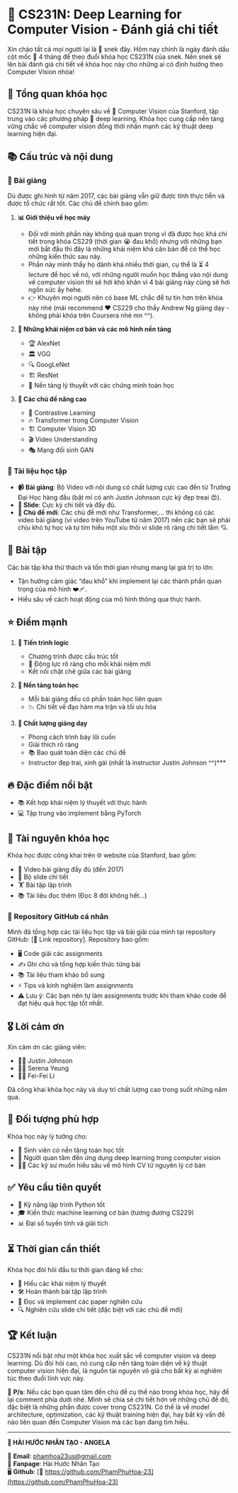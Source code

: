 # 🚀 CS231N: Deep Learning for Computer Vision - Đánh giá chi tiết  

Xin chào tất cả mọi người lại là 🐍 snek đây. Hôm nay chính là ngày đánh dấu cột mốc 🎯 4 tháng để theo đuổi khóa học CS231N của snek. Nên snek sẽ lên bài đánh giá chi tiết về khóa học này cho những ai có định hướng theo Computer Vision nhóa!  

## 📌 Tổng quan khóa học  

CS231N là khóa học chuyên sâu về 👀 Computer Vision của Stanford, tập trung vào các phương pháp 🤖 deep learning. Khóa học cung cấp nền tảng vững chắc về computer vision đồng thời nhấn mạnh các kỹ thuật deep learning hiện đại.  

## 📚 Cấu trúc và nội dung  

### 🎥 Bài giảng  

Dù được ghi hình từ năm 2017, các bài giảng vẫn giữ được tính thực tiễn và được tổ chức rất tốt. Các chủ đề chính bao gồm:  

1. **📊 Giới thiệu về học máy**  
   - Đối với mình phần này không quá quan trọng vì đã được học khá chi tiết trong khóa CS229 (thời gian 😭 đau khổ) nhưng với những bạn mới bắt đầu thì đây là những khái niệm khá căn bản để có thể học những kiến thức sau này.  
   - Phần này mình thấy họ dành khá nhiều thời gian, cụ thể là ⏳ 4 lecture để học về nó, với những người muốn học thẳng vào nội dung về computer vision thì sẽ hơi khó khăn vì 4 bài giảng này cũng sẽ hơi ngốn sức ấy hehe.  
   - 👉 Khuyên mọi người nên có base ML chắc để tự tin hơn trên khóa này nhé (mãi recommend ❤️ CS229 cho thầy Andrew Ng giảng dạy - không phải khóa trên Coursera nhé mn ^^).  

2. **🧠 Những khái niệm cơ bản và các mô hình nền tảng**  
   - 🏆 AlexNet  
   - 🏛️ VGG  
   - 🔍 GoogLeNet  
   - 🏗️ ResNet  
   - 📖 Nền tảng lý thuyết với các chứng minh toán học  

3. **🚀 Các chủ đề nâng cao**  
   - 🔄 Contrastive Learning  
   - 🔥 Transformer trong Computer Vision  
   - 🏗️ Computer Vision 3D  
   - 🎬 Video Understanding  
   - 🎭 Mạng đối sinh GAN  

### 📖 Tài liệu học tập  

- **📹 Bài giảng**: Bộ Video với nội dung có chất lượng cực cao đến từ Trường Đại Học hàng đầu (bật mí có anh Justin Johnson cực kỳ đẹp treai 😍).  
- **📝 Slide**: Cực kỳ chi tiết và đầy đủ.  
- **🌟 Chủ đề mới**: Các chủ đề mới như Transformer,… thì không có các video bài giảng (vì video trên YouTube từ năm 2017) nên các bạn sẽ phải chịu khó tự học và tự tìm hiểu một xíu thôi vì slide rõ ràng chi tiết lắm 💘.  

## 💪 Bài tập  

Các bài tập khá thử thách và tốn thời gian nhưng mang lại giá trị to lớn:  

- Tận hưởng cảm giác “đau khổ” khi implement lại các thành phần quan trọng của mô hình ❤️‍🩹.  
- Hiểu sâu về cách hoạt động của mô hình thông qua thực hành.  

## ⭐ Điểm mạnh  

1. **📌 Tiến trình logic**  
   - Chương trình được cấu trúc tốt  
   - 🔎 Động lực rõ ràng cho mỗi khái niệm mới  
   - Kết nối chặt chẽ giữa các bài giảng  

2. **📐 Nền tảng toán học**  
   - Mỗi bài giảng đều có phần toán học liên quan  
   - 📉 Chi tiết về đạo hàm ma trận và tối ưu hóa  

3. **🎤 Chất lượng giảng dạy**  
   - Phong cách trình bày lôi cuốn  
   - Giải thích rõ ràng  
   - 📚 Bao quát toàn diện các chủ đề  
   - Instructor đẹp trai, xinh gái (nhất là instructor Justin Johnson ^^)***  

## 🔥 Đặc điểm nổi bật  

- 📚 Kết hợp khái niệm lý thuyết với thực hành  
- 💻 Tập trung vào implement bằng PyTorch  

## 🔗 Tài nguyên khóa học  

Khóa học được công khai trên 🌐 website của Stanford, bao gồm:  

- 🎥 Video bài giảng đầy đủ (đến 2017)  
- 📄 Bộ slide chi tiết  
- 🏋️ Bài tập lập trình  
- 📚 Tài liệu đọc thêm (Đọc 8 đời không hết…)  

### 📂 Repository GitHub cá nhân  

Mình đã tổng hợp các tài liệu học tập và bài giải của mình tại repository GitHub: [🔗 Link repository]. Repository bao gồm:  

- 🖥️ Code giải các assignments  
- ✍️ Ghi chú và tổng hợp kiến thức từng bài  
- 📚 Tài liệu tham khảo bổ sung  
- ⚡ Tips và kinh nghiệm làm assignments  
- ⚠️ Lưu ý: Các bạn nên tự làm assignments trước khi tham khảo code để đạt hiệu quả học tập tốt nhất.  

## 🎖️ Lời cảm ơn  

Xin cảm ơn các giảng viên:  

- 👨‍🏫 Justin Johnson  
- 👩‍🏫 Serena Yeung  
- 👩‍🏫 Fei-Fei Li  

Đã công khai khóa học này và duy trì chất lượng cao trong suốt những năm qua.  

## 🎯 Đối tượng phù hợp  

Khóa học này lý tưởng cho:  

- 🏫 Sinh viên có nền tảng toán học tốt  
- 🤖 Người quan tâm đến ứng dụng deep learning trong computer vision  
- 👨‍💻 Các kỹ sư muốn hiểu sâu về mô hình CV từ nguyên lý cơ bản  

## ✅ Yêu cầu tiên quyết  

- 🐍 Kỹ năng lập trình Python tốt  
- 🎓 Kiến thức machine learning cơ bản (tương đương CS229)  
- 📊 Đại số tuyến tính và giải tích  

## ⏳ Thời gian cần thiết  

Khóa học đòi hỏi đầu tư thời gian đáng kể cho:  

- 🧐 Hiểu các khái niệm lý thuyết  
- 🛠️ Hoàn thành bài tập lập trình  
- 📄 Đọc và implement các paper nghiên cứu  
- 🔍 Nghiên cứu slide chi tiết (đặc biệt với các chủ đề mới)  

## 🏆 Kết luận  

CS231N nổi bật như một khóa học xuất sắc về computer vision và deep learning. Dù đòi hỏi cao, nó cung cấp nền tảng toàn diện về kỹ thuật computer vision hiện đại, là nguồn tài nguyên vô giá cho bất kỳ ai nghiêm túc theo đuổi lĩnh vực này.  

💬 **P/s**: Nếu các bạn quan tâm đến chủ đề cụ thể nào trong khóa học, hãy để lại comment phía dưới nhé. Mình sẽ chia sẻ chi tiết hơn về những chủ đề đó, đặc biệt là những phần được cover trong CS231N. Có thể là về model architecture, optimization, các kỹ thuật training hiện đại, hay bất kỳ vấn đề nào liên quan đến Computer Vision mà các bạn đang tìm hiểu.  

---

**📧 HÀI HƯỚC NHÂN TẠO - ANGELA**  

📩 **Email**: phamhoa23us@gmail.com  
📌 **Fanpage**: Hài Hước Nhân Tạo  
🖥️ **Github**: [🔗 https://github.com/PhamPhuHoa-23](https://github.com/PhamPhuHoa-23)